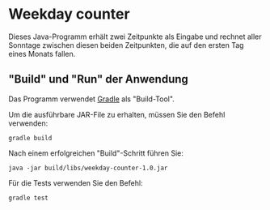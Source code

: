 # Weekday counter
Dieses Java-Programm erhält zwei Zeitpunkte als Eingabe und rechnet aller Sonntage zwischen diesen beiden Zeitpunkten, die auf den ersten Tag eines Monats fallen.

## "Build" und "Run" der Anwendung
Das Programm verwendet [Gradle](https://gradle.org/) als "Build-Tool".

Um die ausführbare JAR-File zu erhalten, müssen Sie den Befehl verwenden:

```
gradle build
```

Nach einem erfolgreichen "Build"-Schritt führen Sie:

```
java -jar build/libs/weekday-counter-1.0.jar 
```

Für die Tests  verwenden Sie den Befehl:

```
gradle test   
```